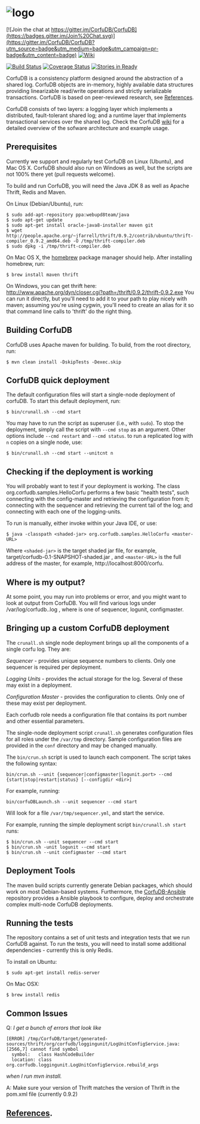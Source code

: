 # ![logo](https://github.com/CorfuDB/CorfuDB/blob/master/resources/corfu.png "Corfu")               

[![Join the chat at https://gitter.im/CorfuDB/CorfuDB](https://badges.gitter.im/Join%20Chat.svg)](https://gitter.im/CorfuDB/CorfuDB?utm_source=badge&utm_medium=badge&utm_campaign=pr-badge&utm_content=badge)
[![Wiki](https://github.com/CorfuDB/CorfuDB/wiki)](https://github.com/CorfuDB/CorfuDB/wiki) 

[![Build Status](https://travis-ci.org/CorfuDB/CorfuDB.svg?branch=master)](https://travis-ci.org/CorfuDB/CorfuDB) [![Coverage Status](https://coveralls.io/repos/CorfuDB/CorfuDB/badge.svg?branch=master)](https://coveralls.io/r/CorfuDB/CorfuDB?branch=master) 
[![Stories in Ready](https://badge.waffle.io/CorfuDB/CorfuDB.png?label=ready&title=Ready)](https://waffle.io/CorfuDB/CorfuDB)

CorfuDB is a consistency platform designed around the abstraction
of a shared log. CorfuDB objects are in-memory, highly available
data structures providing linearizable read/write operations and
strictly serializable transactions. CorfuDB is based on
peer-reviewed research, see [References](https://github.com/CorfuDB/CorfuDB/wiki/White-papers). 

CorfuDB consists of two layers: a logging layer
which implements a distributed, fault-tolerant shared log; and a
runtime layer that implements transactional services over the shared log.
Check the CorfuDB [wiki](https://github.com/CorfuDB/CorfuDB/wiki) for a detailed overview of the sofware architecture and example usage.

## Prerequisites
Currently we support and regularly test CorfuDB on Linux (Ubuntu), and
Mac OS X. CorfuDB should also run on Windows as well, but the scripts
are not 100% there yet (pull requests welcome).

To build and run CorfuDB, you will need the Java JDK 8 as well as Apache
Thrift, Redis and Maven.

On Linux (Debian/Ubuntu), run:
```
$ sudo add-apt-repository ppa:webupd8team/java
$ sudo apt-get update
$ sudo apt-get install oracle-java8-installer maven git
$ wget http://people.apache.org/~jfarrell/thrift/0.9.2/contrib/ubuntu/thrift-compiler_0.9.2_amd64.deb -O /tmp/thrift-compiler.deb
$ sudo dpkg -i /tmp/thrift-compiler.deb
```

On Mac OS X, the [homebrew](http://brew.sh) package manager should help.
After installing homebrew, run:
```
$ brew install maven thrift
```

On Windows, you can get thrift here:
http://www.apache.org/dyn/closer.cgi?path=/thrift/0.9.2/thrift-0.9.2.exe
You can run it directly, but you'll need to add it to your path to play nicely 
with maven; assuming you're using cygwin, you'll need to create an alias for
it so that command line calls to 'thrift' do the right thing. 

## Building CorfuDB

CorfuDB uses Apache maven for building. To build, from the root
directory, run:

```
$ mvn clean install -DskipTests -Dexec.skip

```

## CorfuDB quick deployment

The default configuration files will start a single-node deployment
of corfuDB. To start this default deployment, run:

```
$ bin/crunall.sh --cmd start
```

You may have to run the script as superuser (i.e., with `sudo`).
To stop the deployment, simply call the script with `--cmd stop` as
an argument. Other options include `--cmd restart` and `--cmd status`. to run a replicated log with `n` copies on a single node, use:

```
$ bin/crunall.sh --cmd start --unitcnt n
```

## Checking if the deployment is working

You will probably want to test if your deployment is working. The class org.corfudb.samples.HelloCorfu performs a few basic "health tests", such connecting with the config-master and retrieving the configuration from it; connecting with the sequencer and retrieving the current tail of the log; and connecting with each one of the logging-units.

To run is manually, either invoke within your Java IDE, or use:
```
$ java -classpath <shaded-jar> org.corfudb.samples.HelloCorfu <master-URL>
```
Where `<shaded-jar>` is the target shaded jar file, for example, target/corfudb-0.1-SNAPSHOT-shaded.jar , and `<master-URL>` is the full address of the master, for example,
http://localhost:8000/corfu.

## Where is my output?

At some point, you may run into problems or error, and you might want to look at output from CorfuDB. You will find various logs under /var/log/corfudb.<rolename>.log , where <rolename> is
one of sequencer, logunit, configmaster.

## Bringing up a custom CorfuDB deployment

The `crunall.sh` single node deployment brings up all the components of a single corfu log. They are:

*Sequencer* - provides unique sequence numbers to clients. Only one
sequencer is required per deployment.

*Logging Units* - provides the actual storage for the log. Several of
these may exist in a deployment.

*Configuration Master* - provides the configuration to clients. Only
one of these may exist per deployment.

Each corfudb role needs a configuration file that contains its port number and other essential parameters. 

The single-node deployment script `crunall.sh` generates configuration files for all roles under the `/var/tmp` directory. Sample configuration files are provided in the `conf` directory and may be changed manually.

The `bin/crun.sh` script is used to launch each component. The script takes the following syntax:

`bin/crun.sh --unit {sequencer|configmaster|logunit.port> --cmd {start|stop|restart|status} [--configdir <dir>]`

For example, running:

`bin/corfuDBLaunch.sh --unit sequencer --cmd start`

Will look for a file `/var/tmp/sequencer.yml`, and start the service.

For example, running the simple deployment script
`bin/crunall.sh start` runs:

```
$ bin/crun.sh --unit sequencer --cmd start
$ bin/crun.sh -unit logunit --cmd start
$ bin/crun.sh --unit configmaster --cmd start
```

## Deployment Tools

The maven build scripts currently generate Debian packages, which should work
on most Debian-based systems. Furthermore, the [CorfuDB-Ansible](https://github.com/CorfuDB/CorfuDB-Ansible)
repository provides a Ansible playbook to configure, deploy and orchestrate
complex multi-node CorfuDB deployments.

## Running the tests

The repository contains a set of unit tests and integration tests that we run CorfuDB against.
To run the tests, you will need to install some additional dependencies - currently this is only
Redis.

To install on Ubuntu:
```
$ sudo apt-get install redis-server
```

On Mac OSX:
```
$ brew install redis
```
## Common Issues

Q: *I get a bunch of errors that look like*
```
[ERROR] /tmp/CorfuDB/target/generated-sources/thrift/org/corfudb/loggingunit/LogUnitConfigService.java:[2566,7] cannot find symbol
  symbol:   class HashCodeBuilder
  location: class org.corfudb.loggingunit.LogUnitConfigService.rebuild_args
```
*when I run mvn install.*

A: Make sure your version of Thrift matches the version of Thrift in the pom.xml file (currently 0.9.2)

## [References](https://github.com/CorfuDB/CorfuDB/wiki/White-papers).
